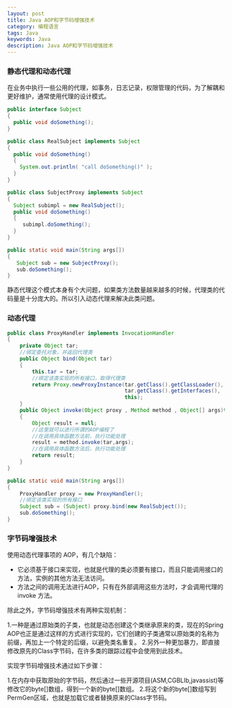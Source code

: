 ```yaml
---
layout: post
title: Java AOP和字节码增强技术
category: 编程语言
tags: Java
keywords: Java
description: Java AOP和字节码增强技术
---
```


### 静态代理和动态代理

在业务中执行一些公用的代理，如事务，日志记录，权限管理的代码，为了解耦和更好维护，通常使用代理的设计模式。

```java
public interface Subject   
{   
  public void doSomething();   
}
```

```java
public class RealSubject implements Subject   
{   
  public void doSomething()   
  {   
    System.out.println( "call doSomething()" );   
  }   
}  
```

```java
public class SubjectProxy implements Subject
{
  Subject subimpl = new RealSubject();
  public void doSomething()
  {
     subimpl.doSomething();
  }
}
```

```java
public static void main(String args[])
{
   Subject sub = new SubjectProxy();
   sub.doSomething();
}
```

静态代理这个模式本身有个大问题，如果类方法数量越来越多的时候，代理类的代码量是十分庞大的。所以引入动态代理来解决此类问题。

### 动态代理

```java
public class ProxyHandler implements InvocationHandler
{
    private Object tar;
    //绑定委托对象，并返回代理类
    public Object bind(Object tar)
    {
        this.tar = tar;
        //绑定该类实现的所有接口，取得代理类 
        return Proxy.newProxyInstance(tar.getClass().getClassLoader(),
                                      tar.getClass().getInterfaces(),
                                      this);
    }    
    public Object invoke(Object proxy , Method method , Object[] args)throws Throwable
    {
        Object result = null;
        //这里就可以进行所谓的AOP编程了
        //在调用具体函数方法前，执行功能处理
        result = method.invoke(tar,args);
        //在调用具体函数方法后，执行功能处理
        return result;
    }
}
```

```java
public static void main(String args[])
{
    ProxyHandler proxy = new ProxyHandler();
    //绑定该类实现的所有接口
    Subject sub = (Subject) proxy.bind(new RealSubject());
    sub.doSomething();
}
```

### 字节码增强技术

使用动态代理事项的 AOP，有几个缺陷：

* 它必须基于接口来实现，也就是代理的类必须要有接口，而且只能调用接口的方法，实例的其他方法无法访问。
* 方法之间的调用无法进行AOP，只有在外部调用这些方法时，才会调用代理的 invoke 方法。

除此之外，字节码增强技术有两种实现机制：

1.一种是通过原始类的子类，也就是动态创建这个类继承原来的类，现在的Spring AOP也正是通过这样的方式进行实现的，它们创建的子类通常以原始类的名称为前缀，再加上一个特定的后缀，以避免类名重复。
2.另外一种更加暴力，即直接修改原先的Class字节码，在许多类的跟踪过程中会使用到此技术。

实现字节码增强技术通过如下步骤：

1.在内存中获取原始的字节码，然后通过一些开源项目(ASM,CGBLIb,javassist)等修改它的byte[]数组，得到一个新的byte[]数组。
2.将这个新的byte[]数组写到PermGen区域，也就是加载它或者替换原来的Class字节码。


 

